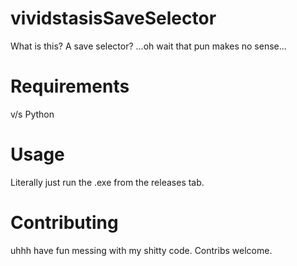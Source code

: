 # vividstasisSaveSelector
What is this? A save selector? ...oh wait that pun makes no sense...

# Requirements
v/s 
Python

# Usage
Literally just run the .exe from the releases tab.

# Contributing
uhhh have fun messing with my shitty code. Contribs welcome.
